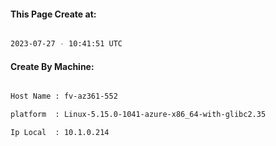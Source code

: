 
   
#### This Page Create at:

```bash

2023-07-27 - 10:41:51 UTC

```

#### Create By Machine:

```bash

Host Name : fv-az361-552

platform  : Linux-5.15.0-1041-azure-x86_64-with-glibc2.35

Ip Local  : 10.1.0.214

```

